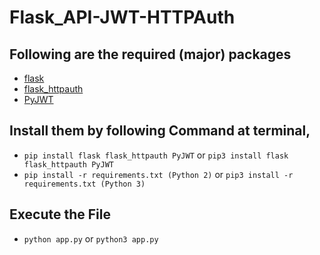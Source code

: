 # Flask_API-JWT-HTTPAuth

## Following are the required (major) packages
- [flask](https://flask.palletsprojects.com/en/1.1.x/)
- [flask_httpauth](https://flask-httpauth.readthedocs.io/en/latest/)
- [PyJWT](https://pyjwt.readthedocs.io/en/latest/)

## Install them by following Command at terminal,

- ```pip install flask flask_httpauth PyJWT``` or ```pip3 install flask flask_httpauth PyJWT```
- ```pip install -r requirements.txt (Python 2)``` or ```pip3 install -r requirements.txt (Python 3)```

## Execute the File

- ```python app.py``` or ```python3 app.py```
